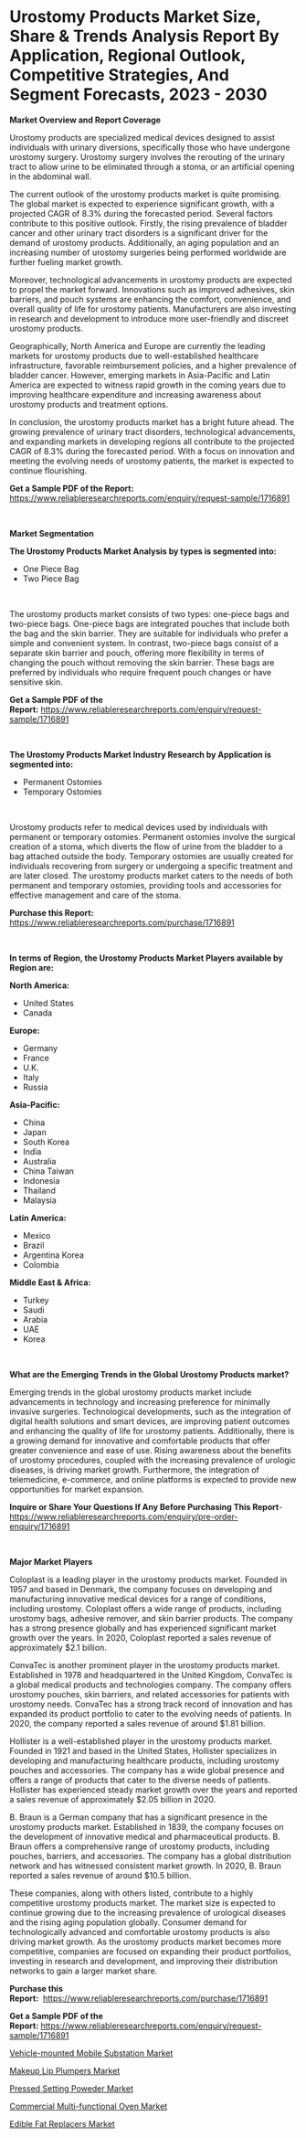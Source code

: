 <p><h1>Urostomy Products Market Size, Share & Trends Analysis Report By Application, Regional Outlook, Competitive Strategies, And Segment Forecasts, 2023 - 2030</h1></p><p><strong>Market Overview and Report Coverage</strong></p>
<p><p>Urostomy products are specialized medical devices designed to assist individuals with urinary diversions, specifically those who have undergone urostomy surgery. Urostomy surgery involves the rerouting of the urinary tract to allow urine to be eliminated through a stoma, or an artificial opening in the abdominal wall. </p><p>The current outlook of the urostomy products market is quite promising. The global market is expected to experience significant growth, with a projected CAGR of 8.3% during the forecasted period. Several factors contribute to this positive outlook. Firstly, the rising prevalence of bladder cancer and other urinary tract disorders is a significant driver for the demand of urostomy products. Additionally, an aging population and an increasing number of urostomy surgeries being performed worldwide are further fueling market growth.</p><p>Moreover, technological advancements in urostomy products are expected to propel the market forward. Innovations such as improved adhesives, skin barriers, and pouch systems are enhancing the comfort, convenience, and overall quality of life for urostomy patients. Manufacturers are also investing in research and development to introduce more user-friendly and discreet urostomy products.</p><p>Geographically, North America and Europe are currently the leading markets for urostomy products due to well-established healthcare infrastructure, favorable reimbursement policies, and a higher prevalence of bladder cancer. However, emerging markets in Asia-Pacific and Latin America are expected to witness rapid growth in the coming years due to improving healthcare expenditure and increasing awareness about urostomy products and treatment options.</p><p>In conclusion, the urostomy products market has a bright future ahead. The growing prevalence of urinary tract disorders, technological advancements, and expanding markets in developing regions all contribute to the projected CAGR of 8.3% during the forecasted period. With a focus on innovation and meeting the evolving needs of urostomy patients, the market is expected to continue flourishing.</p></p>
<p><strong>Get a Sample PDF of the Report:</strong> <a href="https://www.reliableresearchreports.com/enquiry/request-sample/1716891">https://www.reliableresearchreports.com/enquiry/request-sample/1716891</a></p>
<p>&nbsp;</p>
<p><strong>Market Segmentation</strong></p>
<p><strong>The Urostomy Products Market Analysis by types is segmented into:</strong></p>
<p><ul><li>One Piece Bag</li><li>Two Piece Bag</li></ul></p>
<p>&nbsp;</p>
<p><p>The urostomy products market consists of two types: one-piece bags and two-piece bags. One-piece bags are integrated pouches that include both the bag and the skin barrier. They are suitable for individuals who prefer a simple and convenient system. In contrast, two-piece bags consist of a separate skin barrier and pouch, offering more flexibility in terms of changing the pouch without removing the skin barrier. These bags are preferred by individuals who require frequent pouch changes or have sensitive skin.</p></p>
<p><strong>Get a Sample PDF of the Report:</strong>&nbsp;<a href="https://www.reliableresearchreports.com/enquiry/request-sample/1716891">https://www.reliableresearchreports.com/enquiry/request-sample/1716891</a></p>
<p>&nbsp;</p>
<p><strong>The Urostomy Products Market Industry Research by Application is segmented into:</strong></p>
<p><ul><li>Permanent Ostomies</li><li>Temporary Ostomies</li></ul></p>
<p>&nbsp;</p>
<p><p>Urostomy products refer to medical devices used by individuals with permanent or temporary ostomies. Permanent ostomies involve the surgical creation of a stoma, which diverts the flow of urine from the bladder to a bag attached outside the body. Temporary ostomies are usually created for individuals recovering from surgery or undergoing a specific treatment and are later closed. The urostomy products market caters to the needs of both permanent and temporary ostomies, providing tools and accessories for effective management and care of the stoma.</p></p>
<p><strong>Purchase this Report:</strong>&nbsp; <a href="https://www.reliableresearchreports.com/purchase/1716891">https://www.reliableresearchreports.com/purchase/1716891</a></p>
<p>&nbsp;</p>
<p><strong>In terms of Region, the Urostomy Products Market Players available by Region are:</strong></p>
<p>
    <p> <strong> North America: </strong>
        <ul>
            <li>United States</li>
            <li>Canada</li>
        </ul>
        </p> 
    <p> <strong> Europe: </strong>
        <ul>
            <li>Germany</li>
            <li>France</li>
            <li>U.K.</li>
            <li>Italy</li>
            <li>Russia</li>
        </ul>
        </p> 
    <p> <strong> Asia-Pacific: </strong>
        <ul>
            <li>China</li>
            <li>Japan</li>
            <li>South Korea</li>
            <li>India</li>
            <li>Australia</li>
            <li>China Taiwan</li>
            <li>Indonesia</li>
            <li>Thailand</li>
            <li>Malaysia</li>
        </ul>
        </p> 
    <p> <strong> Latin America: </strong>
        <ul>
            <li>Mexico</li>
            <li>Brazil</li>
            <li>Argentina Korea</li>
            <li>Colombia</li>
        </ul>
        </p> 
    <p> <strong> Middle East & Africa: </strong>
        <ul>
            <li>Turkey</li>
            <li>Saudi</li>
            <li>Arabia</li>
            <li>UAE</li>
            <li>Korea</li>
        </ul>
    </p>
    </p>
<p>&nbsp;</p>
<p><strong>What are the Emerging Trends in the Global Urostomy Products market?</strong></p>
<p><p>Emerging trends in the global urostomy products market include advancements in technology and increasing preference for minimally invasive surgeries. Technological developments, such as the integration of digital health solutions and smart devices, are improving patient outcomes and enhancing the quality of life for urostomy patients. Additionally, there is a growing demand for innovative and comfortable products that offer greater convenience and ease of use. Rising awareness about the benefits of urostomy procedures, coupled with the increasing prevalence of urologic diseases, is driving market growth. Furthermore, the integration of telemedicine, e-commerce, and online platforms is expected to provide new opportunities for market expansion.</p></p>
<p><strong>Inquire or Share Your Questions If Any Before Purchasing This Report</strong>- <a href="https://www.reliableresearchreports.com/enquiry/pre-order-enquiry/1716891">https://www.reliableresearchreports.com/enquiry/pre-order-enquiry/1716891</a></p>
<p>&nbsp;</p>
<p><strong>Major Market Players</strong></p>
<p><p>Coloplast is a leading player in the urostomy products market. Founded in 1957 and based in Denmark, the company focuses on developing and manufacturing innovative medical devices for a range of conditions, including urostomy. Coloplast offers a wide range of products, including urostomy bags, adhesive remover, and skin barrier products. The company has a strong presence globally and has experienced significant market growth over the years. In 2020, Coloplast reported a sales revenue of approximately $2.1 billion.</p><p>ConvaTec is another prominent player in the urostomy products market. Established in 1978 and headquartered in the United Kingdom, ConvaTec is a global medical products and technologies company. The company offers urostomy pouches, skin barriers, and related accessories for patients with urostomy needs. ConvaTec has a strong track record of innovation and has expanded its product portfolio to cater to the evolving needs of patients. In 2020, the company reported a sales revenue of around $1.81 billion.</p><p>Hollister is a well-established player in the urostomy products market. Founded in 1921 and based in the United States, Hollister specializes in developing and manufacturing healthcare products, including urostomy pouches and accessories. The company has a wide global presence and offers a range of products that cater to the diverse needs of patients. Hollister has experienced steady market growth over the years and reported a sales revenue of approximately $2.05 billion in 2020.</p><p>B. Braun is a German company that has a significant presence in the urostomy products market. Established in 1839, the company focuses on the development of innovative medical and pharmaceutical products. B. Braun offers a comprehensive range of urostomy products, including pouches, barriers, and accessories. The company has a global distribution network and has witnessed consistent market growth. In 2020, B. Braun reported a sales revenue of around $10.5 billion.</p><p>These companies, along with others listed, contribute to a highly competitive urostomy products market. The market size is expected to continue growing due to the increasing prevalence of urological diseases and the rising aging population globally. Consumer demand for technologically advanced and comfortable urostomy products is also driving market growth. As the urostomy products market becomes more competitive, companies are focused on expanding their product portfolios, investing in research and development, and improving their distribution networks to gain a larger market share.</p></p>
<p><strong>Purchase this Report:</strong>&nbsp;&nbsp;<a href="https://www.reliableresearchreports.com/purchase/1716891">https://www.reliableresearchreports.com/purchase/1716891</a></p>
<p></p>
<p><strong>Get a Sample PDF of the Report:</strong>&nbsp;<a href="https://www.reliableresearchreports.com/enquiry/request-sample/1716891">https://www.reliableresearchreports.com/enquiry/request-sample/1716891</a></p>
<p><p><a href="https://medium.com/@lindabrewer15/vehicle-mounted-mobile-substation-market-insights-into-market-cagr-market-trends-and-growth-4a4d7fb29d89">Vehicle-mounted Mobile Substation Market</a></p><p><a href="https://medium.com/@nelljian7548/makeup-lip-plumpers-market-the-key-to-successful-business-strategy-forecast-till-2030-e814537da3e2">Makeup Lip Plumpers Market</a></p><p><a href="https://medium.com/@sanjoy753352/pressed-setting-poweder-market-analysis-and-sze-forecasted-for-period-from-2023-to-2030-8033b6a83756">Pressed Setting Poweder Market</a></p><p><a href="https://medium.com/@allelee654/commercial-multi-functional-oven-market-furnishes-information-on-market-share-market-trends-and-dcf283df48ed">Commercial Multi-functional Oven Market</a></p><p><a href="https://medium.com/@brittanyrobertson07/edible-fat-replacers-market-analysis-its-cagr-market-segmentation-and-global-industry-overview-d870e8442dd4">Edible Fat Replacers Market</a></p></p>